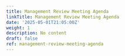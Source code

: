 ```yaml
---
title: Management Review Meeting Agenda
linkTitle: Management Review Meeting Agenda
date: '2025-05-01T21:05:00Z'
weight: 1
description: No content
draft: false
ref: management-review-meeting-agenda
---
```


